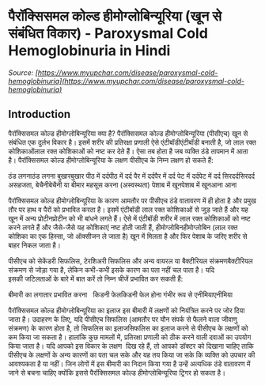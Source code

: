 # पैरॉक्सिसमल कोल्ड हीमोग्लोबिन्यूरिया (खून से संबंधित विकार) - Paroxysmal Cold Hemoglobinuria in Hindi
_Source: [https://www.myupchar.com/disease/paroxysmal-cold-hemoglobinuria](https://www.myupchar.com/disease/paroxysmal-cold-hemoglobinuria)_

## Introduction
पैरॉक्सिसमल कोल्ड हीमोग्लोबिन्यूरिया क्या है?
पैरॉक्सिसमल कोल्ड हीमोग्लोबिन्यूरिया (पीसीएच) खून से संबंधित एक दुर्लभ विकार है। इसमें शरीर की प्रतिरक्षा प्रणाली ऐसे एंटीबॉडीएंटीबॉडी बनाती है, जो लाल रक्त कोशिकाओंलाल रक्त कोशिकाओं को नष्ट कर देते हैं। ऐसा तब होता है जब व्यक्ति ठंडे तापमान में आता है।
पैरॉक्सिसमल कोल्ड हीमोग्लोबिन्यूरिया के लक्षण
पीसीएच के निम्न लक्षण हो सकते हैं:

ठंड लगनाठंड लगना
बुखारबुखार
पीठ में दर्दपीठ में दर्द
पैर में दर्दपैर में दर्द
पेट में दर्दपेट में दर्द
सिरदर्दसिरदर्द
असहजता, बेचैनीबेचैनी या बीमार महसूस करना (अस्वस्थता)
पेशाब में खूनपेशाब में खूनआना आना

पैरॉक्सिसमल कोल्ड हीमोग्लोबिन्यूरिया के कारण
आमतौर पर पीसीएच ठंडे वातावरण में ही होता है और प्रमुख तौर पर हाथ व पैरों को प्रभावित करता है। इसमें एंटीबॉडी लाल रक्त कोशिकाओं से जुड़ जाते हैं और यह खून में अन्य प्रोटीनप्रोटीन को भी बांधने लगते हैं। ऐसे में एंटीबॉडी शरीर में लाल रक्त कोशिकाओं को नष्ट करने लगते हैं और जैसे-जैसे यह कोशिकाएं नष्ट होती जाती हैं, हीमोग्लोबिनहीमोग्लोबिन (लाल रक्त कोशिका का एक हिस्सा, जो ऑक्सीजन ले जाता है) खून में मिलता है और फिर पेशाब के जरिए शरीर से बाहर निकल जाता है। 
पीसीएच को सेकेंडरी सिफलिस, टेरशिअरी सिफलिस और अन्य वायरल या बैक्टीरियल संक्रमणबैक्टीरियल संक्रमण से जोड़ा गया है, लेकिन कभी-कभी इसके कारण का पता नहीं चल पाता है। यदि इसकी जटिलताओं के बारे में बात करें तो निम्न चीजें प्रभावित कर सकती हैं: 

बीमारी का लगातार प्रभावित करना  
किडनी फेलकिडनी फेल होना
गंभीर रूप से एनीमियाएनीमिया

पैरॉक्सिसमल कोल्ड हीमोग्लोबिन्यूरिया का इलाज
इस बीमारी में लक्षणों को नियंत्रित करने पर जोर दिया जाता है। उदाहरण के लिए, यदि पीसीएच सिफलिस (आमतौर पर यौन संपर्क से फैलने वाला जीवाणु संक्रमण) के कारण होता है, तो सिफलिस का इलाजसिफलिस का इलाज करने से पीसीएच के लक्षणों को कम किया जा सकता है। हालांकि कुछ मामलों में, प्रतिरक्षा प्रणाली को ठीक करने वाली दवाओं का उपयोग किया जाता है।
यदि आपको इस विकार के लक्षण  दिख रहे हैं, तो आपको डॉक्टर को दिखाना चाहिए ताकि पीसीएच के लक्षणों के अन्य कारणों का पता चल सके और यह तय किया जा सके कि व्यक्ति को उपचार की आवश्यकता है या नहीं। जिन लोगों में इस बीमारी का निदान किया गया है उन्हें अत्यधिक ठंडे वातावरण में जाने से बचना चाहिए क्योंकि इससे पैरॉक्सिसमल कोल्ड हीमोग्लोबिन्यूरिया ट्रिगर हो सकता है।

